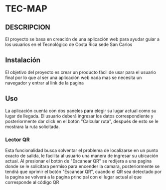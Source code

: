 # TEC-MAP
## DESCRIPCION 
El proyecto se basa en creación de una aplicación web para ayudar guiar a los usuarios en el Tecnológico de Costa Rica sede San Carlos

## Instalación
El objetivo del proyecto es crear un producto fácil de usar para el usuario final por lo que al ser una aplicación web nada mas se necesita un navegador y entrar al link de la pagina

## Uso
La aplicación cuenta con dos paneles para elegir su lugar actual como su lugar de llegada. El usuario deberá ingresar los datos correspondiente y posteriormente dar click en el botón "Calcular ruta", después de esto se le mostrara la ruta solicitada.

### Lector QR
Esta funcionalidad busca solventar el problema de localizarse en un punto exacto de salida, le facilita al usuario una manera de ingresar su ubicación actual.
Al presionar el botón de "Escanear QR" se redijera a una pagina donde se le solicitara permiso para encender la camara, posteriormente se tendrá que oprimir el botón "Escanear QR", cuando el QR sea detectado por la pagina se volverá a la pagina principal con el lugar actual al que corresponde al código QR
